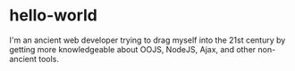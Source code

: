 # hello-world

I'm an ancient web developer trying to drag myself into the 21st century by getting more knowledgeable about OOJS, NodeJS, Ajax, and other non-ancient tools.
